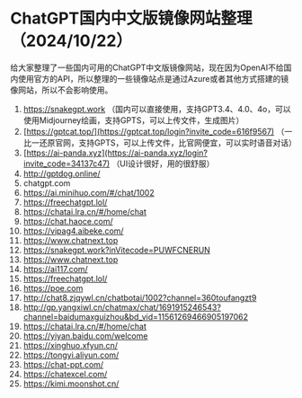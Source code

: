 # ChatGPT国内中文版镜像网站整理（2024/10/22）
给大家整理了一些国内可用的ChatGPT中文版镜像网站，现在因为OpenAI不给国内使用官方的API，所以整理的一些镜像站点是通过Azure或者其他方式搭建的镜像网站，所以不会影响使用。
 
1. https://snakegpt.work   （国内可以直接使用，支持GPT3.4、4.0、4o，可以使用Midjourney绘画，支持GPTS，可以上传文件，生成图片）
2. [https://gptcat.top/](https://gptcat.top/login?invite_code=616f9567)        （一比一还原官网，支持GPTS，可以上传文件，比官网便宜，可以实时语音对话）
3. [https://ai-panda.xyz](https://ai-panda.xyz/login?invite_code=34137c47)       （UI设计很好，用的很舒服）
4. http://gptdog.online/
5. chatgpt.com
6. https://ai.minihuo.com/#/chat/1002
7. https://freechatgpt.lol/
8. https://chatai.lra.cn/#/home/chat
9. https://chat.haoce.com/
10. https://vipag4.aibeke.com/
11. https://www.chatnext.top
12. https://snakegpt.work?inVitecode=PUWFCNERUN
13. https://www.chatnext.top
14. https://ai117.com/
15. https://freechatgpt.lol/
16. https://poe.com
17. http://chat8.zjqywl.cn/chatbotai/1002?channel=360toufangzt9
18. http://gp.yangxiwl.cn/chatmax/chat/1691915246543?channel=baidumaxguizhou&bd_vid=11561269466905197062
19. https://chatai.lra.cn/#/home/chat
20. https://yiyan.baidu.com/welcome
21. https://xinghuo.xfyun.cn/
22. https://tongyi.aliyun.com/
23. https://chat-ppt.com/
24. https://chatexcel.com/
25. https://kimi.moonshot.cn/
